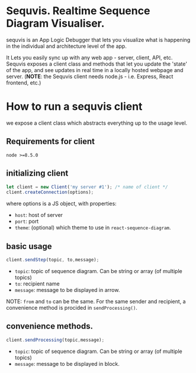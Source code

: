 # Sequvis. Realtime Sequence Diagram Visualiser.
sequvis is an App Logic Debugger that lets you visualize what is happening in the individual and architecture level of the app.

It Lets you easily sync up with any web app - server, client, API, etc. Sequvis exposes a client class and methods that let you update the 'state' of the app, and see updates in real time in a locally hosted webpage and server.
(**NOTE**: the Sequvis client needs node.js - i.e. Express, React frontend, etc.)

# How to run a sequvis client
we expose a client class which abstracts everything up to the usage level.

## Requirements for client
 `node >=8.5.0`
## initializing client
```js
let client = new Client('my server #1'); /* name of client */
client.createConnection(options);
```
where options is a JS object, with properties:
- `host`: host of server
- `port`: port
- `theme`: (optional) which theme to use in `react-sequence-diagram`.

## basic usage

```js
client.sendStep(topic, to,message);
```
- `topic`: topic of sequence diagram. Can be string or array (of multiple topics)
- `to`: recipient name
- `message`: message to be displayed in arrow.

NOTE: `from` and `to` can be the same. For the same sender and recipient, a convenience method is procided in `sendProcessing()`.


## convenience methods.
```js
client.sendProcessing(topic,message);
```
- `topic`: topic of sequence diagram. Can be string or array (of multiple topics)
- `message`: message to be displayed in block.

